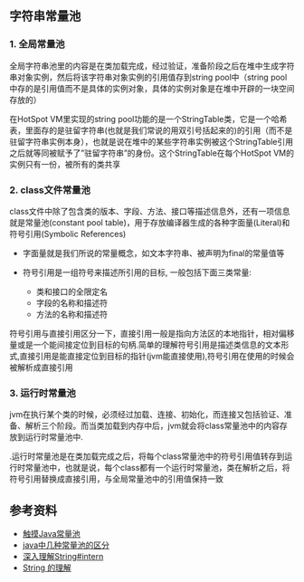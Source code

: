 ## 字符串常量池

### 1. 全局常量池

全局字符串池里的内容是在类加载完成，经过验证，准备阶段之后在堆中生成字符串对象实例，然后将该字符串对象实例的引用值存到string pool中（string pool中存的是引用值而不是具体的实例对象，具体的实例对象是在堆中开辟的一块空间存放的）

在HotSpot VM里实现的string pool功能的是一个StringTable类，它是一个哈希表，里面存的是驻留字符串(也就是我们常说的用双引号括起来的)的引用（而不是驻留字符串实例本身），也就是说在堆中的某些字符串实例被这个StringTable引用之后就等同被赋予了”驻留字符串”的身份。这个StringTable在每个HotSpot VM的实例只有一份，被所有的类共享


### 2. class文件常量池

class文件中除了包含类的版本、字段、方法、接口等描述信息外，还有一项信息就是常量池(constant pool table)，用于存放编译器生成的各种字面量(Literal)和符号引用(Symbolic References)

- 字面量就是我们所说的常量概念，如文本字符串、被声明为final的常量值等

- 符号引用是一组符号来描述所引用的目标, 一般包括下面三类常量:
    - 类和接口的全限定名
    - 字段的名称和描述符
    - 方法的名称和描述符
    
符号引用与直接引用区分一下，直接引用一般是指向方法区的本地指针，相对偏移量或是一个能间接定位到目标的句柄.简单的理解符号引用是描述类信息的文本形式,直接引用是能直接定位到目标的指针(jvm能直接使用),符号引用在使用的时候会被解析成直接引用

### 3. 运行时常量池

jvm在执行某个类的时候，必须经过加载、连接、初始化，而连接又包括验证、准备、解析三个阶段。而当类加载到内存中后，jvm就会将class常量池中的内容存放到运行时常量池中.

.运行时常量池是在类加载完成之后，将每个class常量池中的符号引用值转存到运行时常量池中，也就是说，每个class都有一个运行时常量池，类在解析之后，将符号引用替换成直接引用，与全局常量池中的引用值保持一致

## 参考资料
- [触摸Java常量池](https://www.cnblogs.com/iyangyuan/p/4631696.html)
- [java中几种常量池的区分](http://tangxman.github.io/2015/07/27/the-difference-of-java-string-pool/)
- [深入理解String#intern](https://tech.meituan.com/2014/03/06/in-depth-understanding-string-intern.html)
- [String 的理解](https://juejin.im/entry/5a4ed02a51882573541c29d5)